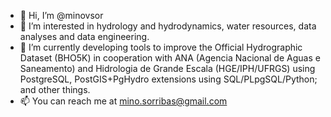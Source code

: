 - 👋 Hi, I’m @minovsor
- 👀 I’m interested in hydrology and hydrodynamics, water resources, data analyses and data engineering.
- 🌱 I’m currently developing tools to improve the Official Hydrographic Dataset (BHO5K) in cooperation with ANA (Agencia Nacional de Aguas e Saneamento) 
      and Hidrologia de Grande Escala (HGE/IPH/UFRGS) using PostgreSQL, PostGIS+PgHydro extensions using SQL/PLpgSQL/Python; and other things.
- 📫 You can reach me at mino.sorribas@gmail.com

<!---
minovsor/minovsor is a ✨ special ✨ repository because its `README.md` (this file) appears on your GitHub profile.
You can click the Preview link to take a look at your changes.
--->
